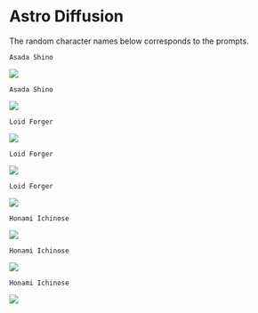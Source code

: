 # Astro Diffusion
The random character names below corresponds to the prompts.


`Asada Shino`

![](https://media.discordapp.net/attachments/884528247998664744/1046294179921277019/Asada_Shino_21.png?width=832&height=832)


`Asada Shino`

![](https://media.discordapp.net/attachments/884528247998664744/1045643924775120906/Asada_Shino_1.png?width=832&height=832)


`Loid Forger`

![](https://media.discordapp.net/attachments/884528247998664744/1045643927933423657/Loid_Forger_3.png?width=832&height=832)


`Loid Forger`

![](https://media.discordapp.net/attachments/884528247998664744/1045643927555932231/Loid_Forger_2.png?width=832&height=832)


`Loid Forger`

![](https://media.discordapp.net/attachments/884528247998664744/1045643926792581140/Loid_Forger_1.png?width=832&height=832)


`Honami Ichinose`

![](https://media.discordapp.net/attachments/884528247998664744/1045643925735616582/Honami_Ichinose_1.png?width=832&height=832)


`Honami Ichinose`

![](https://media.discordapp.net/attachments/884528247998664744/1045643926134063125/Honami_Ichinose_2.png?width=832&height=832)


`Honami Ichinose`

![](https://media.discordapp.net/attachments/884528247998664744/1045643926469611520/Honami_Ichinose_3.png?width=832&height=832)